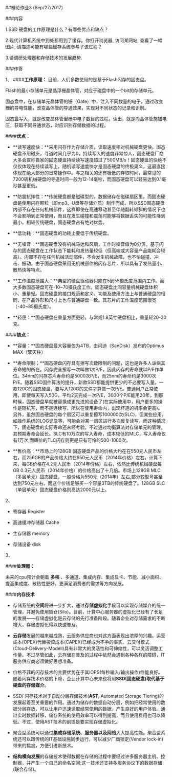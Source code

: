 ##概论作业3 (Sep/27/2017)

###内容

1.SSD 硬盘的工作原理是什么？有哪些优点和缺点？

2.现代计算机系统中到处都用到了缓存。你打开浏览器, 访问某网站, 查看了一幅图片, 请描述可能有哪些缓存系统参与了该过程？

3.请调研处理器和存储技术的发展趋势.

###作答

1、
####**工作原理：**
目前，人们多数使用的是基于Flash闪存的固态盘。

Flash的最小存储单元是晶浮栅晶体管，对应于磁盘中的一个bit的存储单元。

固态盘中，在存储单元晶体管的栅（Gate）中，注入不同数量的电子，通过改变栅的导电性能，改变晶体管的导通效果，实现对不同状态的记录和识别。

固态盘写入，就是改变晶体管里栅中电子数目的过程。读出，就是向晶体管施加电压，获取不同导通状态，对应识别存储数据的过程。

####**优点：**

- **读写速度快：**采用闪存作为存储介质，读取速度相对机械硬盘更快。固态硬盘不用磁头，寻道时间几乎为0。持续写入的速度非常惊人，固态硬盘厂商大多会宣称自家的固态硬盘持续读写速度超过了500MB/s！固态硬盘的快绝不仅仅体现在持续读写上，随机读写速度快才是固态硬盘的终极奥义，这最直接体现在绝大部分的日常操作中。与之相关的还有极低的存取时间，最常见的7200转机械硬盘的寻道时间一般为12-14毫秒，而固态硬盘可以轻易达到0.1毫秒甚至更低。


- **防震抗摔性：**传统硬盘都是磁碟型的，数据储存在磁碟扇区里。而固态硬盘是使用闪存颗粒（即mp3、U盘等存储介质）制作而成，所以SSD固态硬盘内部不存在任何机械部件，这样即使在高速移动甚至伴随翻转倾斜的情况下也不会影响到正常使用，而且在发生碰撞和震荡时能够将数据丢失的可能性降到最小。相较传统硬盘，固态硬盘占有绝对优势。


- **低功耗：**固态硬盘的功耗上要低于传统硬盘。


- **无噪音：**固态硬盘没有机械马达和风扇，工作时噪音值为0分贝。基于闪存的固态硬盘在工作状态下能耗和发热量较低（但高端或大容量产品能耗会较高）。内部不存在任何机械活动部件，不会发生机械故障，也不怕碰撞、冲击、振动。由于固态硬盘采用无机械部件的闪存芯片，所以具有了发热量小、散热快等特点。


- **工作温度范围大：**典型的硬盘驱动器只能在5到55摄氏度范围内工作。而大多数固态硬盘可在-10~70摄氏度工作。固态硬盘比同容量机械硬盘体积小、重量轻。固态硬盘的接口规范和定义、功能及使用方法上与普通硬盘的相同，在产品外形和尺寸上也与普通硬盘一致。其芯片的工作温度范围很宽（-40~85摄氏度）。


- **轻便：**固态硬盘在重量方面更轻，与常规1.8英寸硬盘相比，重量轻20-30克。

####**缺点：**

- **容量：**固态硬盘最大容量仅为4TB，由闪迪（SanDisk）发布的Optimus MAX（擎天柱）


- **寿命限制：**固态硬盘闪存具有擦写次数限制的问题，这也是许多人诟病其寿命短的所在。闪存完全擦写一次叫做1次P/E，因此闪存的寿命就以P/E作单位。34nm的闪存芯片寿命约是5000次P/E，而25nm的寿命约是3000次P/E。随着SSD固件算法的提升，新款SSD都能提供更少的不必要写入量。一款120G的固态硬盘，要写入120G的文件才算做一次P/E。普通用户正常使用，即使每天写入50G，平均2天完成一次P/E，3000个P/E能用20年，到那时候，固态硬盘早就被替换成更先进的设备了(在实际使用中，用户更多的操作是随机写，而不是连续写，所以在使用寿命内，出现坏道的机率会更高)。另外，虽然固态硬盘的每个扇区可以重复擦写100000次(SLC)，但某些应用，如操作系统的LOG记录等，可能会对某一扇区进行多次反复读写，而这种情况下，固态硬盘的实际寿命还未经考验。不过通过均衡算法对存储单元的管理，其预期寿命会延长。SLC有10万次的写入寿命，成本较低的MLC，写入寿命仅有1万次,而廉价的TLC闪存则更是只有可怜的500-1000次。


- **售价高：**市场上的128GB 固态硬盘产品的价格大约在在550元人民币左右，而256GB的产品价格大约在950元人民币（2014年价格）左右。计算下来，每GB价格在4.2元人民币（2014年价格）左右，依然比传统机械硬盘每 GB 0.3元人民币（2014年价格）的价格高出了十几倍。市场上128GB MLC（多层单元）固态硬盘，一般价格为550元（2014年）左右,部分较型号甚至达到750元左右。而这个价钱足够买一个容量3TB的传统硬盘了。128GB SLC（单层单元）固态硬盘价格则高达2000元以上。

2、

- 寄存器 Register

- 高速缓冲存储器 Cache

- 主存储器 memory

- 存储设备 disk

3、

####**处理器：**

未来的cpu预计会朝着 **多核** 、多通道、集成内存、集成显卡、节能、减小面积、提高集成度、散热性更好、更满足消费者的需求等方向发展。

####**内存技术**

- 存储系统的**空间**将进一步扩大，通过**存储虚拟化**手段可以实现存储媒介的统一管理，并避免使用筒仓(Silo)。目前，计算中心服务器的虚拟化已经有了长足的发展――存储虚拟化是云存储的先行准备阶段。随着企业对存储需求的不断增大，存储虚拟化得以快速普及。

- **云存储**发展的越来越成熟，云服务供应商也对这方面表现出浓厚的兴趣。运营成本(OPEX)代替投资成本(CAPEX)已经成为不争的事实。云交付模式 (Cloud-Delivery-Modell)具有非常大的灵活性和可伸缩性，可以灵活调整工作量。不过尽管如此，云存储在普及的过程中依然会遇到各种各样的障碍，IT服务供应商必须做好思想准备。

- 价格不菲的闪存技术的主要优势在于其IOPS(每秒输入/输出操作)性能良好。随着闪存技术价格的下降，企业计算中心未来也将用**SSD(固态硬盘)取代基于硬盘的存储媒介**。

- SSD/ 闪存技术对于自动分层存储技术(**AST**, Automated Storage Tiering)的发展起着至关重要的作用。通过为储存的数据自动分层，例如把经常使用的数据分层存放，可以让用户迅速读取经常使用的数据，产生良好的用户体验。通过实时数据转移，储存系统的使用效率可以得到提高，而且使用费用也可以降低。不过，使用AST技术的前提是要实现存储虚拟化。

- 聚合型系统可以通过**集成存储系统、服务器以及网络**大大提高性能。聚合型系统还可以跟传统的IT基础设施同步运行，可以减少厂商锁定(Vendor lock-in)带来的尴尬，方便引进新技术。

- **结构横向发展**的存储技术使得数据在存储的过程中要经过许多服务器主机、控制器，并产生一个自己的命名空间;这一技术还支持多服务协议下的数据存储(联合存储)。


 
